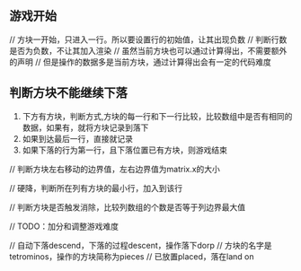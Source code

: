 ## 游戏开始
// 方块一开始，只进入一行。所以要设置行的初始值，让其出现负数
// 判断行数是否为负数，不让其加入渲染
// 虽然当前方块也可以通过计算得出，不需要额外的声明
// 但是操作的数据多是当前方块，通过计算得出会有一定的代码难度

## 判断方块不能继续下落
1. 下方有方块，判断方式,方块的每一行和下一行比较，比较数组中是否有相同的数据，如果有，就将方块记录到落下
2. 如果到达最后一行，直接就记录
3. 如果下落的行为第一行，且下落位置已有方块，则游戏结束

// 判断方块左右移动的边界值，左右边界值为matrix.x的大小

// 硬降，判断所在列有方块的最小行，加入到该行

// 判断方块是否触发消除，比较列数组的个数是否等于列边界最大值

// TODO：加分和调整游戏难度

// 自动下落descend，下落的过程descent，操作落下dorp
// 方块的名字是tetrominos，操作的方块简称为pieces
// 已放置placed，落在land on